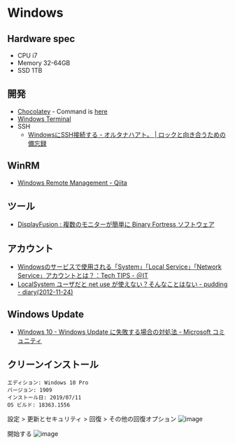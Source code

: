 # Windows

## Hardware spec
- CPU i7
- Memory 32-64GB
- SSD 1TB

## 開発
- [Chocolatey](https://chocolatey.org/) - Command is [here](WindowsSetup.Admin.ps1#L1)
- [Windows Terminal](https://www.microsoft.com/ja-jp/p/windows-terminal-preview/9n0dx20hk701?activetab=pivot:overviewtab)
- SSH
  - [WindowsにSSH接続する - オルタナハアト。 | ロックと向き合うための備忘録](https://ippee-music.com/tech/ssh_to_windows/)

## WinRM
- [Windows Remote Management - Qiita](https://qiita.com/asterisk9101/items/46d45c30a1141b1e6115)

## ツール
- [DisplayFusion : 複数のモニターが簡単に Binary Fortress ソフトウェア](https://www.displayfusion.com/)

## アカウント
- [Windowsのサービスで使用される「System」「Local Service」「Network Service」アカウントとは？：Tech TIPS - ＠IT](https://www.atmarkit.co.jp/ait/articles/0905/08/news095.html)
- [LocalSystem ユーザだと net use が使えない？そんなことはない - pudding - diary(2012-11-24)](http://moriya.xrea.jp/tdiary/20121124.html)

## Windows Update
- [Windows 10 - Windows Update に失敗する場合の対処法 - Microsoft コミュニティ](https://answers.microsoft.com/ja-jp/windows/forum/windows_10-update/windows-10-windows-update/a8a3a4cb-9d67-406e-8ae6-d25451c237d7)

## クリーンインストール

```
エディション: Windows 10 Pro
バージョン: 1909
インストール日: 2019/07/11
OS ビルド: 18363.1556
```

設定 > 更新とセキュリティ > 回復 > その他の回復オプション
![image](https://user-images.githubusercontent.com/1297512/166669962-6658e9d1-20a0-498e-bfc5-05322ac2472c.png)

開始する
![image](https://user-images.githubusercontent.com/1297512/166669983-31181323-a31b-4202-808d-4c083cce18a3.png)
